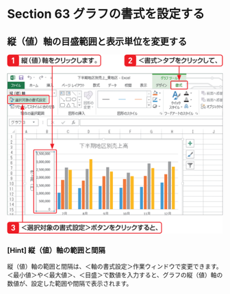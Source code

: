 # Section 63 グラフの書式を設定する

## 縦（値）軸の目盛範囲と表示単位を変更する

![](001.png)

### [Hint] 縦（値）軸の範囲と間隔

縦（値）軸の範囲と間隔は、＜軸の書式設定＞作業ウィンドウで変更できます。＜最小値＞や＜最大値＞、＜目盛＞で数値を入力すると、グラフの縦（値）軸の数値が、設定した範囲や間隔で表示されます。

